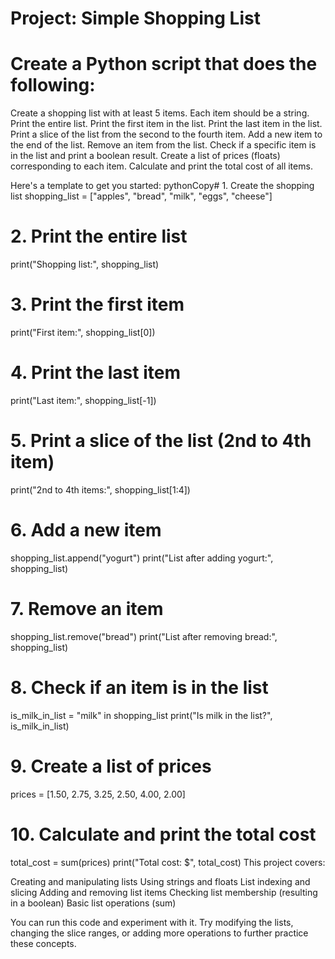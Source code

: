 # Project: Simple Shopping List
# Create a Python script that does the following:

Create a shopping list with at least 5 items. Each item should be a string.
Print the entire list.
Print the first item in the list.
Print the last item in the list.
Print a slice of the list from the second to the fourth item.
Add a new item to the end of the list.
Remove an item from the list.
Check if a specific item is in the list and print a boolean result.
Create a list of prices (floats) corresponding to each item.
Calculate and print the total cost of all items.

Here's a template to get you started:
pythonCopy# 1. Create the shopping list
shopping_list = ["apples", "bread", "milk", "eggs", "cheese"]

# 2. Print the entire list
print("Shopping list:", shopping_list)

# 3. Print the first item
print("First item:", shopping_list[0])

# 4. Print the last item
print("Last item:", shopping_list[-1])

# 5. Print a slice of the list (2nd to 4th item)
print("2nd to 4th items:", shopping_list[1:4])

# 6. Add a new item
shopping_list.append("yogurt")
print("List after adding yogurt:", shopping_list)

# 7. Remove an item
shopping_list.remove("bread")
print("List after removing bread:", shopping_list)

# 8. Check if an item is in the list
is_milk_in_list = "milk" in shopping_list
print("Is milk in the list?", is_milk_in_list)

# 9. Create a list of prices
prices = [1.50, 2.75, 3.25, 2.50, 4.00, 2.00]

# 10. Calculate and print the total cost
total_cost = sum(prices)
print("Total cost: $", total_cost)
This project covers:

Creating and manipulating lists
Using strings and floats
List indexing and slicing
Adding and removing list items
Checking list membership (resulting in a boolean)
Basic list operations (sum)

You can run this code and experiment with it. Try modifying the lists, changing the slice ranges, or adding more operations to further practice these concepts.